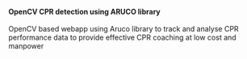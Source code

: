 <strong>OpenCV CPR detection using ARUCO library</strong><br>
<br>
OpenCV based webapp using Aruco library to track and analyse CPR performance data to provide effective CPR coaching at low cost and manpower
